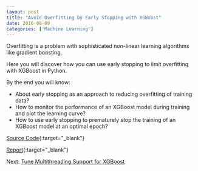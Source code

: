 ```yaml
---
layout: post
title: "Avoid Overfitting by Early Stopping with XGBoost"
date: 2016-08-09
categories: ['Machine Learning']
---
```


Overfitting is a problem with sophisticated non-linear learning algorithms like gradient boosting.

Here you will discover how you can use early stopping to limit overfitting with XGBoost in Python.

By the end you will know:

- About early stopping as an approach to reducing overfitting of training data?
- How to monitor the performance of an XGBoost model during training and plot the learning curve?
- How to use early stopping to prematurely stop the training of an XGBoost model at an optimal epoch?

[Source Code](https://github.com/srikanthpagadala/machine-learning-projects/tree/master/Avoid%20Overfitting%20by%20Early%20Stopping%20With%20XGBoost){:target="_blank"}

[Report](http://htmlpreview.github.io/?https://github.com/srikanthpagadala/machine-learning-projects/blob/master/Avoid%20Overfitting%20by%20Early%20Stopping%20With%20XGBoost/report.html){:target="_blank"}

Next: [Tune Multithreading Support for XGBoost](/notes/2016/08/10/tune-multithreading-support-for-xgboost)

